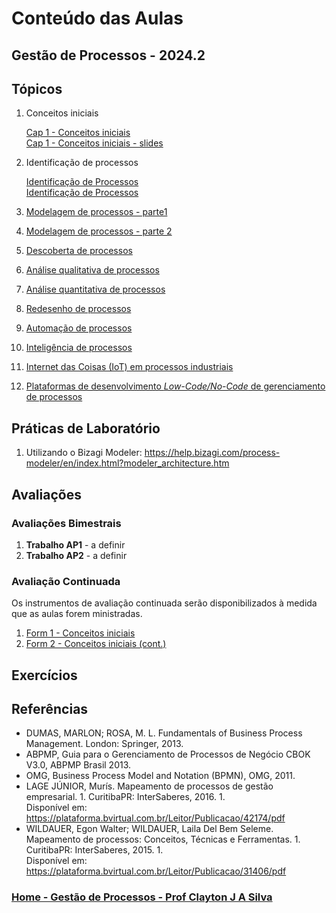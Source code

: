 # Conteúdo das Aulas  

## Gestão de Processos - 2024.2

## Tópicos

1. Conceitos iniciais

   [Cap 1 - Conceitos iniciais](gestao_processos_aulas/gestao_processos_cap1.md)  
   [Cap 1 - Conceitos iniciais - slides](gestao_processos_aulas/gestao_processos_cap1.pdf)

2. Identificação de processos

   [Identificação de Processos](gestao_processos_aulas/gestao_processos_cap2.md)  
   [Identificação de Processos](gestao_processos_aulas/gestao_processos_cap2.md)


4. [Modelagem de processos - parte1](gestao_processos_aulas/gestao_processos_cap3.md)
5. [Modelagem de processos - parte 2](gestao_processos_aulas/gestao_processos_cap4.md)
6. [Descoberta de processos](gestao_processos_aulas/gestao_processos_cap5.md)
7. [Análise qualitativa de processos](gestao_processos_aulas/gestao_processos_cap6.md)
8. [Análise quantitativa de processos](gestao_processos_aulas/gestao_processos_cap7.md)
9. [Redesenho de processos](gestao_processos_aulas/gestao_processos_cap8.md)
10. [Automação de processos](gestao_processos_aulas/gestao_processos_cap9.md)
11. [Inteligência de processos](gestao_processos_aulas/gestao_processos_cap10.md)
12. [Internet das Coisas (IoT) em processos industriais]()
13. [Plataformas de desenvolvimento *Low-Code/No-Code* de gerenciamento de processos]()

## Práticas de Laboratório

1. Utilizando o Bizagi Modeler: https://help.bizagi.com/process-modeler/en/index.html?modeler_architecture.htm  

## Avaliações

### Avaliações Bimestrais

1. **Trabalho AP1** - a definir  
2. **Trabalho AP2** - a definir

### Avaliação Continuada

Os instrumentos de avaliação continuada serão disponibilizados à medida que as aulas forem ministradas. 

1. [Form 1 - Conceitos iniciais](https://forms.gle/mRfZqWQutcDfgQnK9)
2. [Form 2 - Conceitos iniciais (cont.)](https://forms.gle/dUf3SDHoyawqZ2pQA)

## Exercícios  

## Referências  

- DUMAS, MARLON; ROSA, M. L. Fundamentals of Business Process Management. London: Springer, 2013.  
- ABPMP, Guia para o Gerenciamento de Processos de Negócio CBOK V3.0, ABPMP Brasil 2013.
- OMG, Business Process Model and Notation (BPMN), OMG, 2011.
- LAGE JÚNIOR, Murís. Mapeamento de processos de gestão empresarial. 1. Curitiba­PR: InterSaberes, 2016. 1.  
Disponível em: https://plataforma.bvirtual.com.br/Leitor/Publicacao/42174/pdf
- WILDAUER, Egon Walter; WILDAUER, Laila Del Bem Seleme. Mapeamento de processos: Conceitos, Técnicas e Ferramentas. 1. Curitiba­PR: InterSaberes, 2015. 1.  
Disponível em: https://plataforma.bvirtual.com.br/Leitor/Publicacao/31406/pdf  

### [Home - Gestão de Processos - Prof Clayton J A Silva](/gestao_processos.md)
